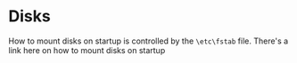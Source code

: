 

# Disks
How to mount disks on startup is controlled by the `\etc\fstab` file. There's a link here on how to mount disks on startup